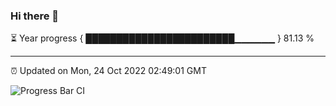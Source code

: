 ### Hi there 👋

⏳ Year progress { ████████████████████████▁▁▁▁▁▁ } 81.13 %

---

⏰ Updated on Mon, 24 Oct 2022 02:49:01 GMT

![Progress Bar CI](https://github.com/ZhaoGui/ZhaoGui/workflows/Progress%20Bar%20CI/badge.svg)
